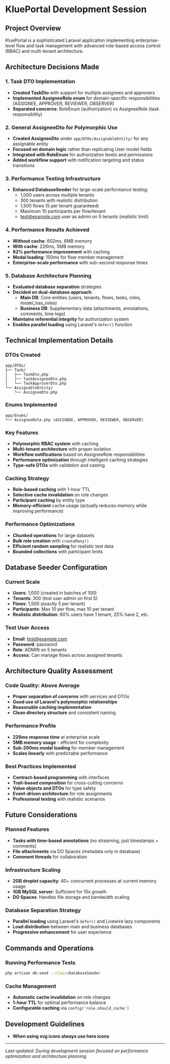 # KluePortal Development Session

## Project Overview
KluePortal is a sophisticated Laravel application implementing enterprise-level flow and task management with advanced role-based access control (RBAC) and multi-tenant architecture.

## Architecture Decisions Made

### 1. Task DTO Implementation
- **Created TaskDto** with support for multiple assignees and approvers
- **Implemented AssigneeRole enum** for domain-specific responsibilities (ASSIGNEE, APPROVER, REVIEWER, OBSERVER)
- **Separated concerns**: RoleEnum (authorization) vs AssigneeRole (task responsibility)

### 2. General AssigneeDto for Polymorphic Use
- **Created AssigneeDto** under `app/DTOs/AssignableEntity/` for any assignable entity
- **Focused on domain logic** rather than replicating User model fields
- **Integrated with RoleEnum** for authorization levels and permissions
- **Added workflow support** with notification targeting and status transitions

### 3. Performance Testing Infrastructure
- **Enhanced DatabaseSeeder** for large-scale performance testing:
  - 1,000 users across multiple tenants
  - 300 tenants with realistic distribution
  - 1,500 flows (5 per tenant guaranteed)
  - Maximum 10 participants per flow/tenant
  - test@example.com user as admin on 5 tenants (realistic limit)

### 4. Performance Results Achieved
- **Without cache**: 602ms, 6MB memory
- **With cache**: 226ms, 5MB memory
- **62% performance improvement** with caching
- **Modal loading**: 150ms for flow member management
- **Enterprise-scale performance** with sub-second response times

### 5. Database Architecture Planning
- **Evaluated database separation** strategies
- **Decided on dual-database approach**:
  - **Main DB**: Core entities (users, tenants, flows, tasks, roles, model_has_roles)
  - **Business DB**: Supplementary data (attachments, annotations, comments, time logs)
- **Maintains referential integrity** for authorization system
- **Enables parallel loading** using Laravel's `defer()` function

## Technical Implementation Details

### DTOs Created
```
app/DTOs/
├── Task/
│   ├── TaskDto.php
│   ├── TaskAssigneeDto.php
│   └── TaskApproverDto.php
└── AssignableEntity/
    └── AssigneeDto.php
```

### Enums Implemented
```
app/Enums/
└── AssigneeRole.php (ASSIGNEE, APPROVER, REVIEWER, OBSERVER)
```

### Key Features
- **Polymorphic RBAC system** with caching
- **Multi-tenant architecture** with proper isolation
- **Workflow notifications** based on AssigneeRole responsibilities
- **Performance optimization** through intelligent caching strategies
- **Type-safe DTOs** with validation and casting

### Caching Strategy
- **Role-based caching** with 1-hour TTL
- **Selective cache invalidation** on role changes
- **Participant caching** by entity type
- **Memory-efficient** cache usage (actually reduces memory while improving performance)

### Performance Optimizations
- **Chunked operations** for large datasets
- **Bulk role creation** with `createMany()`
- **Efficient random sampling** for realistic test data
- **Bounded collections** with participant limits

## Database Seeder Configuration

### Current Scale
- **Users**: 1,000 (created in batches of 100)
- **Tenants**: 300 (test user admin on first 5)
- **Flows**: 1,500 (exactly 5 per tenant)
- **Participants**: Max 10 per flow, max 10 per tenant
- **Realistic distribution**: 60% users have 1 tenant, 25% have 2, etc.

### Test User Access
- **Email**: test@example.com
- **Password**: password
- **Role**: ADMIN on 5 tenants
- **Access**: Can manage flows across assigned tenants

## Architecture Quality Assessment

### Code Quality: Above Average
- **Proper separation of concerns** with services and DTOs
- **Good use of Laravel's polymorphic relationships**
- **Reasonable caching implementation**
- **Clean directory structure** and consistent naming

### Performance Profile
- **226ms response time** at enterprise scale
- **5MB memory usage** - efficient for complexity
- **Sub-200ms modal loading** for member management
- **Scales linearly** with predictable performance

### Best Practices Implemented
- **Contract-based programming** with interfaces
- **Trait-based composition** for cross-cutting concerns
- **Value objects and DTOs** for type safety
- **Event-driven architecture** for role assignments
- **Professional testing** with realistic scenarios

## Future Considerations

### Planned Features
- **Tasks with time-based annotations** (no streaming, just timestamps + comments)
- **File attachments** via DO Spaces (metadata only in database)
- **Comment threads** for collaboration

### Infrastructure Scaling
- **2GB droplet capacity**: 40+ concurrent processes at current memory usage
- **1GB MySQL server**: Sufficient for 10x growth
- **DO Spaces**: Handles file storage and bandwidth scaling

### Database Separation Strategy
- **Parallel loading** using Laravel's `defer()` and Livewire lazy components
- **Load distribution** between main and business databases
- **Progressive enhancement** for user experience

## Commands and Operations

### Running Performance Tests
```bash
php artisan db:seed --class=DatabaseSeeder
```

### Cache Management
- **Automatic cache invalidation** on role changes
- **1-hour TTL** for optimal performance balance
- **Configurable caching** via `config('role.should_cache')`

## Development Guidelines

- **When using svg icons always use hero icons**

---

*Last updated: During development session focused on performance optimization and architecture planning*